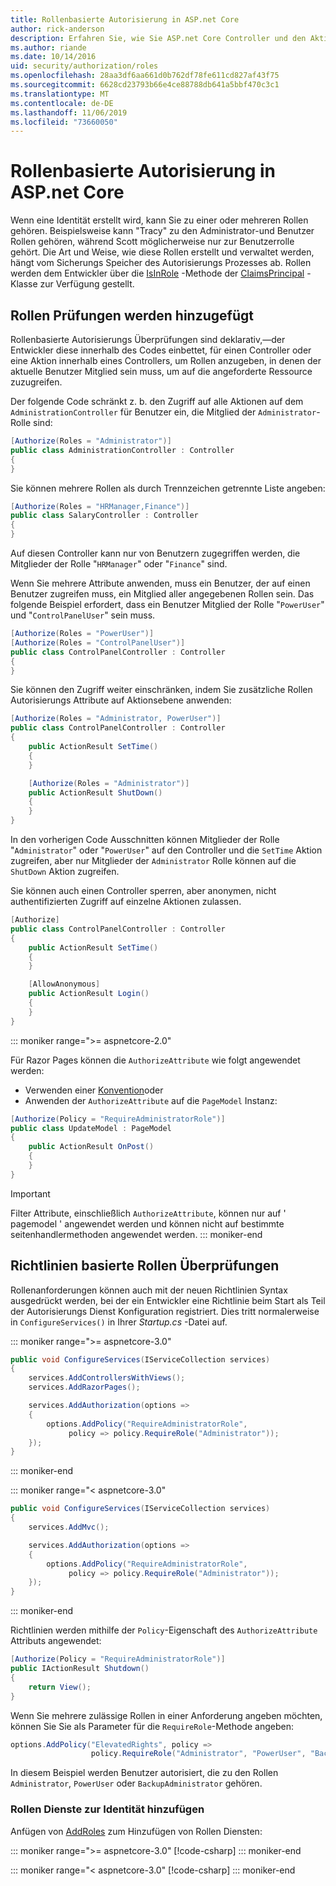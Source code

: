```yaml
---
title: Rollenbasierte Autorisierung in ASP.net Core
author: rick-anderson
description: Erfahren Sie, wie Sie ASP.net Core Controller und den Aktions Zugriff einschränken, indem Sie Rollen an das Autorisierungs Attribut übergeben.
ms.author: riande
ms.date: 10/14/2016
uid: security/authorization/roles
ms.openlocfilehash: 28aa3df6aa661d0b762df78fe611cd827af43f75
ms.sourcegitcommit: 6628cd23793b66e4ce88788db641a5bbf470c3c1
ms.translationtype: MT
ms.contentlocale: de-DE
ms.lasthandoff: 11/06/2019
ms.locfileid: "73660050"
---
```

# <a name="role-based-authorization-in-aspnet-core"></a>Rollenbasierte Autorisierung in ASP.net Core

<a name="security-authorization-role-based"></a>

Wenn eine Identität erstellt wird, kann Sie zu einer oder mehreren Rollen gehören. Beispielsweise kann "Tracy" zu den Administrator-und Benutzer Rollen gehören, während Scott möglicherweise nur zur Benutzerrolle gehört. Die Art und Weise, wie diese Rollen erstellt und verwaltet werden, hängt vom Sicherungs Speicher des Autorisierungs Prozesses ab. Rollen werden dem Entwickler über die [IsInRole](/dotnet/api/system.security.principal.genericprincipal.isinrole) -Methode der [ClaimsPrincipal](/dotnet/api/system.security.claims.claimsprincipal) -Klasse zur Verfügung gestellt.

## <a name="adding-role-checks"></a>Rollen Prüfungen werden hinzugefügt

Rollenbasierte Autorisierungs Überprüfungen sind deklarativ,&mdash;der Entwickler diese innerhalb des Codes einbettet, für einen Controller oder eine Aktion innerhalb eines Controllers, um Rollen anzugeben, in denen der aktuelle Benutzer Mitglied sein muss, um auf die angeforderte Ressource zuzugreifen.

Der folgende Code schränkt z. b. den Zugriff auf alle Aktionen auf dem `AdministrationController` für Benutzer ein, die Mitglied der `Administrator`-Rolle sind:

```csharp
[Authorize(Roles = "Administrator")]
public class AdministrationController : Controller
{
}
```

Sie können mehrere Rollen als durch Trennzeichen getrennte Liste angeben:

```csharp
[Authorize(Roles = "HRManager,Finance")]
public class SalaryController : Controller
{
}
```

Auf diesen Controller kann nur von Benutzern zugegriffen werden, die Mitglieder der Rolle "`HRManager`" oder "`Finance`" sind.

Wenn Sie mehrere Attribute anwenden, muss ein Benutzer, der auf einen Benutzer zugreifen muss, ein Mitglied aller angegebenen Rollen sein. Das folgende Beispiel erfordert, dass ein Benutzer Mitglied der Rolle "`PowerUser`" und "`ControlPanelUser`" sein muss.

```csharp
[Authorize(Roles = "PowerUser")]
[Authorize(Roles = "ControlPanelUser")]
public class ControlPanelController : Controller
{
}
```

Sie können den Zugriff weiter einschränken, indem Sie zusätzliche Rollen Autorisierungs Attribute auf Aktionsebene anwenden:

```csharp
[Authorize(Roles = "Administrator, PowerUser")]
public class ControlPanelController : Controller
{
    public ActionResult SetTime()
    {
    }

    [Authorize(Roles = "Administrator")]
    public ActionResult ShutDown()
    {
    }
}
```

In den vorherigen Code Ausschnitten können Mitglieder der Rolle "`Administrator`" oder "`PowerUser`" auf den Controller und die `SetTime` Aktion zugreifen, aber nur Mitglieder der `Administrator` Rolle können auf die `ShutDown` Aktion zugreifen.

Sie können auch einen Controller sperren, aber anonymen, nicht authentifizierten Zugriff auf einzelne Aktionen zulassen.

```csharp
[Authorize]
public class ControlPanelController : Controller
{
    public ActionResult SetTime()
    {
    }

    [AllowAnonymous]
    public ActionResult Login()
    {
    }
}
```

::: moniker range=">= aspnetcore-2.0"

Für Razor Pages können die `AuthorizeAttribute` wie folgt angewendet werden:

* Verwenden einer [Konvention](xref:razor-pages/razor-pages-conventions#page-model-action-conventions)oder
* Anwenden der `AuthorizeAttribute` auf die `PageModel` Instanz:

```csharp
[Authorize(Policy = "RequireAdministratorRole")]
public class UpdateModel : PageModel
{
    public ActionResult OnPost()
    {
    }
}
```

> [!IMPORTANT]
> Filter Attribute, einschließlich `AuthorizeAttribute`, können nur auf ' pagemodel ' angewendet werden und können nicht auf bestimmte seitenhandlermethoden angewendet werden.
::: moniker-end

<a name="security-authorization-role-policy"></a>

## <a name="policy-based-role-checks"></a>Richtlinien basierte Rollen Überprüfungen

Rollenanforderungen können auch mit der neuen Richtlinien Syntax ausgedrückt werden, bei der ein Entwickler eine Richtlinie beim Start als Teil der Autorisierungs Dienst Konfiguration registriert. Dies tritt normalerweise in `ConfigureServices()` in Ihrer *Startup.cs* -Datei auf.

::: moniker range=">= aspnetcore-3.0"
```csharp
public void ConfigureServices(IServiceCollection services)
{
    services.AddControllersWithViews();
    services.AddRazorPages();

    services.AddAuthorization(options =>
    {
        options.AddPolicy("RequireAdministratorRole",
             policy => policy.RequireRole("Administrator"));
    });
}
```
::: moniker-end

::: moniker range="< aspnetcore-3.0"
```csharp
public void ConfigureServices(IServiceCollection services)
{
    services.AddMvc();

    services.AddAuthorization(options =>
    {
        options.AddPolicy("RequireAdministratorRole",
             policy => policy.RequireRole("Administrator"));
    });
}
```
::: moniker-end

Richtlinien werden mithilfe der `Policy`-Eigenschaft des `AuthorizeAttribute` Attributs angewendet:

```csharp
[Authorize(Policy = "RequireAdministratorRole")]
public IActionResult Shutdown()
{
    return View();
}
```

Wenn Sie mehrere zulässige Rollen in einer Anforderung angeben möchten, können Sie Sie als Parameter für die `RequireRole`-Methode angeben:

```csharp
options.AddPolicy("ElevatedRights", policy =>
                  policy.RequireRole("Administrator", "PowerUser", "BackupAdministrator"));
```

In diesem Beispiel werden Benutzer autorisiert, die zu den Rollen `Administrator`, `PowerUser` oder `BackupAdministrator` gehören.

### <a name="add-role-services-to-identity"></a>Rollen Dienste zur Identität hinzufügen

Anfügen von [AddRoles](/dotnet/api/microsoft.aspnetcore.identity.identitybuilder.addroles#Microsoft_AspNetCore_Identity_IdentityBuilder_AddRoles__1) zum Hinzufügen von Rollen Diensten:

::: moniker range=">= aspnetcore-3.0"
[!code-csharp[](roles/samples/3_0/Startup.cs?name=snippet&highlight=7)]
::: moniker-end

::: moniker range="< aspnetcore-3.0"
[!code-csharp[](roles/samples/2_2/Startup.cs?name=snippet&highlight=7)]
::: moniker-end

